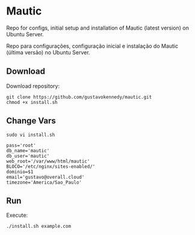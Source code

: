 # Mautic

Repo for configs, initial setup and installation of Mautic (latest version) on Ubuntu Server. 

Repo para configurações, configuração inicial e instalação do Mautic (última versão) no Ubuntu Server.

## Download
Download repository:

```shell
git clone https://github.com/gustavokennedy/mautic.git
chmod +x install.sh
```

## Change Vars

```shell
sudo vi install.sh
```

```shell
pass='root'
db_name='mautic'
db_user='mautic'
web_root='/var/www/html/mautic'
BLOCO='/etc/nginx/sites-enabled/'
dominio=$1
email='gustavo@overall.cloud'
timezone='America/Sao_Paulo'
```



## Run
Execute:

```shell
./install.sh example.com
```
